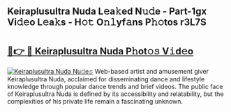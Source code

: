## Keiraplusultra Nuda L𝚎a𝚔ed N𝚞𝚍e - Part-1gx Vi𝚍𝚎o L𝚎a𝚔s - H𝚘𝚝 O𝚗𝚕yf𝚊ns P𝚑𝚘tos r3L7S

# <h2><a href="http://kf6st4b.oniu.top/?m=Keiraplusultra+Nuda">🔗👉 🔴 Keiraplusultra Nuda P𝚑ot𝚘𝚜 V𝚒d𝚎o</a></h2>

[![Keiraplusultra Nuda Nu𝚍e𝚜](https://i.imgur.com/0qMVB7G.gif)](http://kf6st4b.oniu.top/?m=Keiraplusultra+Nuda)
Web-based artist and amusement giver Keiraplusultra Nuda, acclaimed for disseminating dance and lifestyle knowledge through popular dance trends and brief videos. The public face of Keiraplusultra Nuda is defined by its accessibility and relatability, but the complexities of his private life remain a fascinating unknown.  
